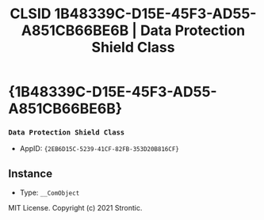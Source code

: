 ﻿---
title: "CLSID 1B48339C-D15E-45F3-AD55-A851CB66BE6B | Data Protection Shield Class"
excerpt: What is COM-Object CLSID 1B48339C-D15E-45F3-AD55-A851CB66BE6B?
---

# {1B48339C-D15E-45F3-AD55-A851CB66BE6B}

### `Data Protection Shield Class`
* AppID: `{2EB6D15C-5239-41CF-82FB-353D20B816CF}`

## Instance

* Type: `__ComObject`

MIT License. Copyright (c) 2021 Strontic.


